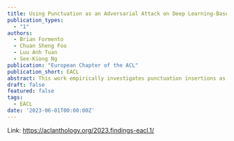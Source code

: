 ```yaml
---
title: Using Punctuation as an Adversarial Attack on Deep Learning-Based NLP Systems:An Empirical Study
publication_types:
  - "1"
authors:
  - Brian Formento
  - Chuan Sheng Foo
  - Luu Anh Tuan
  - See-Kiong Ng
publication: "European Chapter of the ACL"
publication_short: EACL
abstract: This work empirically investigates punctuation insertions as adversarial attacks on NLP systems. Data from experiments on three tasks, five datasets, and six models with four attacks show that punctuation insertions, when limited to a few symbols (apostrophes and hyphens), are a superior attack vector compared to character insertions due to 1) a lower after-attack accuracy (Aaft-atk) than alphabetical character insertions; 2) higher semantic similarity between the resulting and original texts; and 3) a resulting text that is easier and faster to read as assessed with the Test of Word Reading Efficiency (TOWRE)). The tests also indicate that 4) grammar checking does not mitigate punctuation insertions and 5) punctuation insertions outperform word-level attacks in settings with a limited number of word synonyms and queries to the victim’s model. Our findings indicate that inserting a few punctuation types that result in easy-to-read samples is a general attack mechanism. In light of this threat, we assess the impact of punctuation insertions, potential mitigations, the mitigation’s tradeoffs, punctuation insertion’s worst-case scenarios and summarize our findings in a qualitative casual map, so that developers can design safer, more secure systems.
draft: false
featured: false
tags:
  - EACL
date: '2023-06-01T00:00:00Z'
---
```

Link: https://aclanthology.org/2023.findings-eacl.1/